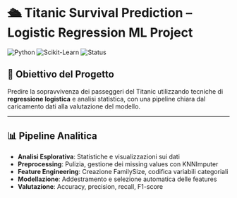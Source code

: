# 🛳️ Titanic Survival Prediction – Logistic Regression ML Project

![Python](https://img.shields.io/badge/Python-3.10+-blue?logo=python)
![Scikit-Learn](https://img.shields.io/badge/Scikit--Learn-Modeling-orange?logo=scikit-learn)
![Status](https://img.shields.io/badge/Status-Completed-brightgreen)

## 🎯 **Obiettivo del Progetto**

Predire la sopravvivenza dei passeggeri del Titanic utilizzando tecniche di **regressione logistica** e analisi statistica, con una pipeline chiara dal caricamento dati alla valutazione del modello.

---
## 📊 **Pipeline Analitica**

- **Analisi Esplorativa**: Statistiche e visualizzazioni sui dati
- **Preprocessing**: Pulizia, gestione dei missing values con KNNImputer
- **Feature Engineering**: Creazione FamilySize, codifica variabili categoriali
- **Modellazione**: Addestramento e selezione automatica delle features
- **Valutazione**: Accuracy, precision, recall, F1-score 
